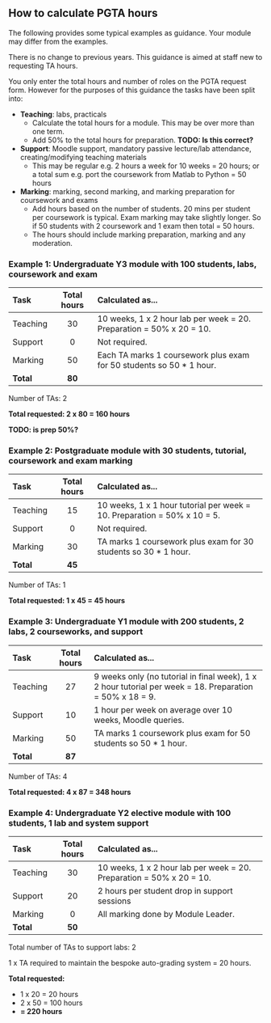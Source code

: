 ## How to calculate PGTA hours

The following provides some typical examples as guidance. Your module may differ from the examples.

There is no change to previous years. This guidance is aimed at staff new to requesting TA hours.

You only enter the total hours and number of roles on the PGTA request form. However for the purposes of this guidance
the tasks have been split into:

- **Teaching**: labs, practicals
    - Calculate the total hours for a module. This may be over more than one term.
    - Add 50% to the total hours for preparation. **TODO: Is this correct?**
- **Support**: Moodle support, mandatory passive lecture/lab attendance, creating/modifying teaching materials
    - This may be regular e.g. 2 hours a week for 10 weeks = 20 hours; or a total sum e.g. port the coursework from
      Matlab to Python = 50 hours
- **Marking**: marking, second marking, and marking preparation for coursework and exams
    - Add hours based on the number of students. 20 mins per student per coursework is typical. Exam marking may take slightly longer. So if 50 students
      with 2 coursework and 1 exam then total = 50 hours.
    - The hours should include marking preparation, marking and any moderation.

### Example 1: Undergraduate Y3 module with 100 students, labs, coursework and exam

| Task      | Total hours | Calculated as...                                                     |
|:----------|:-----------:|:---------------------------------------------------------------------|
| Teaching  |     30      | 10 weeks, 1 x 2 hour lab per week = 20. Preparation = 50% x 20 = 10. |
| Support   |      0      | Not required.                                                        |
| Marking   |     50      | Each TA marks 1 coursework plus exam for 50 students so 50 * 1 hour. |
| **Total** |   **80**    | |

Number of TAs: 2

**Total requested:  2 x 80 = 160 hours**

**TODO: is prep 50%?**

### Example 2: Postgraduate module with 30 students, tutorial, coursework and exam marking

| Task      | Total hours | Calculated as...                                                         |
|:----------|:-----------:|:-------------------------------------------------------------------------|
| Teaching  |     15      | 10 weeks, 1 x 1 hour tutorial per week = 10. Preparation = 50% x 10 = 5. |
| Support   |      0      | Not required.                                                            |
| Marking   |     30      | TA marks 1 coursework plus exam for 30 students so 30 * 1 hour.          |
| **Total** |   **45**    |                                                                          |

Number of TAs: 1

**Total requested:  1 x 45 = 45 hours**

### Example 3: Undergraduate Y1 module with 200 students, 2 labs, 2 courseworks, and support

| Task      | Total hours | Calculated as...                                                                                         |
|:----------|:-----------:|:---------------------------------------------------------------------------------------------------------|
| Teaching  |     27      | 9 weeks only (no tutorial in final week), 1 x 2 hour tutorial per week = 18. Preparation = 50% x 18 = 9. |
| Support   |     10      | 1 hour per week on average over 10 weeks, Moodle queries.                                                |
| Marking   |     50      | TA marks 1 coursework plus exam for 50 students so 50 * 1 hour.                                          |
| **Total** |   **87**    |                                                                                                          |

Number of TAs: 4

**Total requested:  4 x 87 = 348 hours**

### Example 4: Undergraduate Y2 elective module with 100 students, 1 lab and system support

| Task      | Total hours | Calculated as...                                                     |
|:----------|:-----------:|:---------------------------------------------------------------------|
| Teaching  |     30      | 10 weeks, 1 x 2 hour lab per week = 20. Preparation = 50% x 20 = 10. |
| Support   |     20      | 2 hours per student drop in support sessions                         |
| Marking   |      0      | All marking done by Module Leader.                                   |
| **Total** |   **50**    |           

Total number of TAs to support labs: 2

1 x TA required to maintain the bespoke auto-grading system = 20 hours. 

**Total requested:**
  - 1 x 20 = 20 hours
  - 2 x 50 = 100 hours
  - **= 220 hours**
